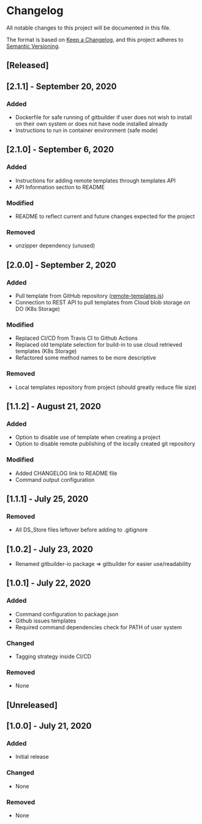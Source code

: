 # Changelog

All notable changes to this project will be documented in this file.

The format is based on [Keep a Changelog](https://keepachangelog.com/en/1.0.0/),
and this project adheres to [Semantic Versioning](https://semver.org/spec/v2.0.0.html).

## [Released]

## [2.1.1] - September 20, 2020

### Added

- Dockerfile for safe running of gitbuilder if user does not wish to install on their own system or does not have node installed already
- Instructions to run in container environment (safe mode)

## [2.1.0] - September 6, 2020

### Added

- Instructions for adding remote templates through templates API
- API Information section to README

### Modified

- README to reflect current and future changes expected for the project

### Removed

- unzipper dependency (unused)

## [2.0.0] - September 2, 2020

### Added

- Pull template from GitHub repository ([remote-templates.js](/lib/remote-templates.js))
- Connection to REST API to pull templates from Cloud blob storage on DO (K8s Storage)

### Modified

- Replaced CI/CD from Travis CI to Github Actions
- Replaced old template selection for build-in to use cloud retrieved templates (K8s Storage)
- Refactored some method names to be more descriptive

### Removed

- Local templates repository from project (should greatly reduce file size)

## [1.1.2] - August 21, 2020

### Added

- Option to disable use of template when creating a project
- Option to disable remote publishing of the locally created git repository

### Modified

- Added CHANGELOG link to README file
- Command output configuration

## [1.1.1] - July 25, 2020

### Removed

- All DS_Store files leftover before adding to .gitignore

## [1.0.2] - July 23, 2020

- Renamed gitbuilder-io package => gitbuilder for easier use/readability

## [1.0.1] - July 22, 2020

### Added

- Command configuration to package.json
- Github issues templates
- Required command dependencies check for PATH of user system

### Changed

- Tagging strategy inside CI/CD

### Removed

- None

## [Unreleased]

## [1.0.0] - July 21, 2020

### Added

- Initial release

### Changed

- None

### Removed

- None